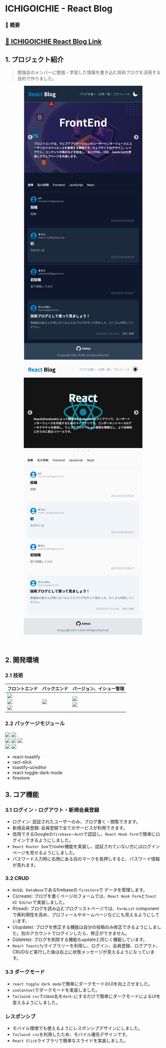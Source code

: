 # ICHIGOICHIE - React Blog 

### 📌 概要

## [🔗 ICHIGOICHIE React Blog Link](https://ichigoichie-83333.web.app/)

## 1. プロジェクト紹介
> 勉強会のメンバーに勉強・学習した情報を書き込む技術ブログを活用する目的で作りました。


<center>

![Alt text](image.png)![Alt text](image-2.png)

</center>


<br/>

## 2. 開発環境

### 2.1 技術

| フロントエンド | バックエンド | バージョン、イシュー管理 |           
| --- | --- | --- |
| <img src="https://img.shields.io/badge/React-61DAFB?style=for-the-badge&logo=React&logoColor=white"><br> <img src="https://img.shields.io/badge/Tailwind CSS-06B6D4?style=for-the-badge&logo=Tailwind CSS&logoColor=white"><br/><img src="https://img.shields.io/badge/Typescript-3178C6?style=for-the-badge&logo=typescript&logoColor=white">| <img src="https://img.shields.io/badge/Firebase-FFCA28?style=for-the-badge&logo=Firebase&logoColor=white">| <img src="https://img.shields.io/badge/Git-F05032?style=for-the-badge&logo=Git&logoColor=white"><br/><img src="https://img.shields.io/badge/GitHub-181717?style=for-the-badge&logo=GitHub&logoColor=white"> |

### 2.2 パッケージモジュール

<img src="https://img.shields.io/badge/Yarn-2C8EBB?style=for-the-badge&logo=Yarn&logoColor=white"> <img src="https://img.shields.io/badge/Vite-646CFF?style=for-the-badge&logo=Vite&logoColor=white"><br/><img src="https://img.shields.io/badge/ESLint-4B32C3?style=for-the-badge&logo=ESLint&logoColor=white"> <img src="https://img.shields.io/badge/Prettier-F7B93E?style=for-the-badge&logo=Prettier&logoColor=white">  <img src="https://img.shields.io/badge/React Router Dom-CA4245?style=for-the-badge&logo=React Router&logoColor=white"><br/><img src="https://img.shields.io/badge/.ENV-ECD53F?style=for-the-badge&logo=.ENV&logoColor=white"> <img src="https://img.shields.io/badge/react_hook_form-EC5990?style=for-the-badge&logo=reacthookform&logoColor=white"> 
- react-toastify
- ract-slick
- toastify-ui/editor
- react-toggle-dark-mode
- firestore

## 3. コア機能

### 3.1 ログイン・ログアウト・新規会員登録
- ログイン: 認証されたユーザーのみ、ブログ書く・閲覧できます。
- 新規会員登録: 会員登録で全てのサービスが利用できます。
- 信用できるGoogleの`firebaseーAuth`で認証し、`React Hook Form`で簡単にログインできるようにしました。
- `React Router Dom`でrouter機能を実装し、認証されていない方にはログインページを見せるようにしました。
- パスワード入力時に右側にある目のマークを長押しすると、パスワード情報が見れます。

### 3.2 CRUD
- `NoSQL DataBase`であるfirebaseの `firestore`で データを管理します。 
- C(create): ブログを書くページのフォームでは、`React Hook Form`と`Toast UI Editor`で実装しました。
- R(read): ブログを読み込むブログリストページでは、`FormList` componentで再利用性を高め、プロフィールやホームページなどにも見えるようにしています。
- U(update): ブログを修正する機能は自分の投稿のみ修正できるようにしました。別のアカウントでログインしたら、修正ができません。
- D(delete): ブログを削除する機能もupdateと同じく機能しています。
- `React Toastify`ライブラリーを利用し、ログイン、会員登録、ログアウト、CRUDなど実行した後は右上に状態メッセージが見えるようになっています。

### 3.3 ダークモード
- `react toggle dark mode`で簡単にダークモードのUIを向上させました。
- `useContext`でダークモードを実装しました。
- `Tailwind css`でclass名を`dark:`にするだけで簡単にダークモードによるUIを変えるようにしました。

### レスポンシブ
- モバイル環境でも使えるようにレスポンシブデザインにしました。
- `Tailwind css`を利用したため、モバイル優先デザインです。
- `React Slick`ライブラリで簡単なスライドを実装しました。
